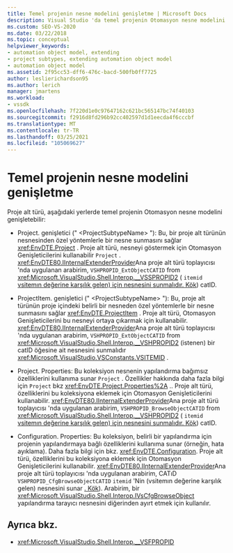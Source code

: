 ```yaml
---
title: Temel projenin nesne modelini genişletme | Microsoft Docs
description: Visual Studio 'da temel projenin Otomasyon nesne modelini bir proje alt türü kullanarak genişletmeyi öğrenin.
ms.custom: SEO-VS-2020
ms.date: 03/22/2018
ms.topic: conceptual
helpviewer_keywords:
- automation object model, extending
- project subtypes, extending automation object model
- automation object model
ms.assetid: 2f95cc53-dff6-476c-bacd-500fb0ff7725
author: leslierichardson95
ms.author: lerich
manager: jmartens
ms.workload:
- vssdk
ms.openlocfilehash: 7f220d1e0c97647162c621bc565147bc74f40103
ms.sourcegitcommit: f2916d8fd296b92cc402597d1d1eecda4f6cccbf
ms.translationtype: MT
ms.contentlocale: tr-TR
ms.lasthandoff: 03/25/2021
ms.locfileid: "105069627"
---
```

# <a name="extend-the-object-model-of-the-base-project"></a>Temel projenin nesne modelini genişletme

Proje alt türü, aşağıdaki yerlerde temel projenin Otomasyon nesne modelini genişletebilir:

- Project. genişletici (" \<ProjectSubtypeName> "): Bu, bir proje alt türünün nesnesinden özel yöntemlerle bir nesne sunmasını sağlar <xref:EnvDTE.Project> . Proje alt türü, nesneyi göstermek için Otomasyon Genişleticilerini kullanabilir `Project` . <xref:EnvDTE80.IInternalExtenderProvider>Ana proje alt türü toplayıcısı 'nda uygulanan arabirim, `VSHPROPID_ExtObjectCATID` from <xref:Microsoft.VisualStudio.Shell.Interop.__VSSPROPID2> ( `itemid` [vsitemın değerine karşılık gelen) için nesnesini sunmalıdır. Kök](<xref:Microsoft.VisualStudio.VSConstants.VSITEMID.Root>)) catID.

- ProjectItem. genişletici (" \<ProjectSubtypeName> "): Bu, proje alt türünün proje içindeki belirli bir nesneden özel yöntemlerle bir nesne sunmasını sağlar <xref:EnvDTE.ProjectItem> . Proje alt türü, Otomasyon Genişleticilerini bu nesneyi ortaya çıkarmak için kullanabilir. <xref:EnvDTE80.IInternalExtenderProvider>Ana proje alt türü toplayıcısı 'nda uygulanan arabirim, `VSHPROPID_ExtObjectCATID` from <xref:Microsoft.VisualStudio.Shell.Interop.__VSHPROPID2> (istenen) bir catID öğesine ait nesnesini sunmalıdır <xref:Microsoft.VisualStudio.VSConstants.VSITEMID> .

- Project. Properties: Bu koleksiyon nesnenin yapılandırma bağımsız özelliklerini kullanıma sunar `Project` . Özellikler hakkında daha fazla bilgi için `Project` bkz <xref:EnvDTE.Project.Properties%2A> .. Proje alt türü, özelliklerini bu koleksiyona eklemek için Otomasyon Genişleticilerini kullanabilir. <xref:EnvDTE80.IInternalExtenderProvider>Ana proje alt türü toplayıcısı 'nda uygulanan arabirim, `VSHPROPID_BrowseObjectCATID` from <xref:Microsoft.VisualStudio.Shell.Interop.__VSHPROPID2> ( `itemid` [vsitemın değerine karşılık gelen) için nesnesini sunmalıdır. Kök](<xref:Microsoft.VisualStudio.VSConstants.VSITEMID.Root>)) catID.

- Configuration. Properties: Bu koleksiyon, belirli bir yapılandırma için projenin yapılandırmaya bağlı özelliklerini kullanıma sunar (örneğin, hata ayıklama). Daha fazla bilgi için bkz. <xref:EnvDTE.Configuration>. Proje alt türü, özelliklerini bu koleksiyona eklemek için Otomasyon Genişleticilerini kullanabilir. <xref:EnvDTE80.IInternalExtenderProvider>Ana proje alt türü toplayıcısı 'nda uygulanan arabirim, CATıD `VSHPROPID_CfgBrowseObjectCATID` `itemid` 'Nin (vsitemın değerine karşılık gelen) nesnesini sunar [. Kök](<xref:Microsoft.VisualStudio.VSConstants.VSITEMID.Root>)). Arabirim, bir <xref:Microsoft.VisualStudio.Shell.Interop.IVsCfgBrowseObject> yapılandırma tarayıcı nesnesini diğerinden ayırt etmek için kullanılır.

## <a name="see-also"></a>Ayrıca bkz.

- <xref:Microsoft.VisualStudio.Shell.Interop.__VSFPROPID>
